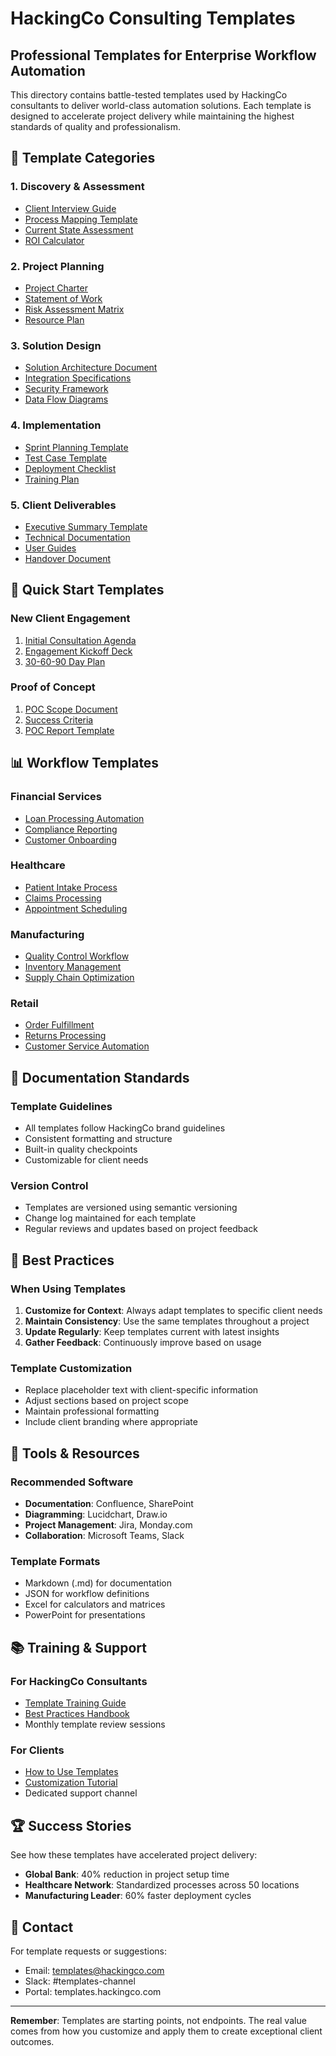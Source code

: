# HackingCo Consulting Templates

## Professional Templates for Enterprise Workflow Automation

This directory contains battle-tested templates used by HackingCo consultants to deliver world-class automation solutions. Each template is designed to accelerate project delivery while maintaining the highest standards of quality and professionalism.

## 📁 Template Categories

### 1. Discovery & Assessment
- [Client Interview Guide](discovery/client-interview-guide.md)
- [Process Mapping Template](discovery/process-mapping-template.md)
- [Current State Assessment](discovery/current-state-assessment.md)
- [ROI Calculator](discovery/roi-calculator.xlsx)

### 2. Project Planning
- [Project Charter](planning/project-charter.md)
- [Statement of Work](planning/statement-of-work.md)
- [Risk Assessment Matrix](planning/risk-assessment.md)
- [Resource Plan](planning/resource-plan.md)

### 3. Solution Design
- [Solution Architecture Document](design/solution-architecture.md)
- [Integration Specifications](design/integration-specs.md)
- [Security Framework](design/security-framework.md)
- [Data Flow Diagrams](design/data-flow-template.md)

### 4. Implementation
- [Sprint Planning Template](implementation/sprint-planning.md)
- [Test Case Template](implementation/test-cases.md)
- [Deployment Checklist](implementation/deployment-checklist.md)
- [Training Plan](implementation/training-plan.md)

### 5. Client Deliverables
- [Executive Summary Template](deliverables/executive-summary.md)
- [Technical Documentation](deliverables/technical-docs.md)
- [User Guides](deliverables/user-guides.md)
- [Handover Document](deliverables/handover-template.md)

## 🚀 Quick Start Templates

### New Client Engagement
1. [Initial Consultation Agenda](quick-start/initial-consultation.md)
2. [Engagement Kickoff Deck](quick-start/kickoff-presentation.pptx)
3. [30-60-90 Day Plan](quick-start/30-60-90-plan.md)

### Proof of Concept
1. [POC Scope Document](quick-start/poc-scope.md)
2. [Success Criteria](quick-start/success-criteria.md)
3. [POC Report Template](quick-start/poc-report.md)

## 📊 Workflow Templates

### Financial Services
- [Loan Processing Automation](workflows/financial/loan-processing.json)
- [Compliance Reporting](workflows/financial/compliance-reporting.json)
- [Customer Onboarding](workflows/financial/customer-onboarding.json)

### Healthcare
- [Patient Intake Process](workflows/healthcare/patient-intake.json)
- [Claims Processing](workflows/healthcare/claims-processing.json)
- [Appointment Scheduling](workflows/healthcare/appointment-scheduling.json)

### Manufacturing
- [Quality Control Workflow](workflows/manufacturing/quality-control.json)
- [Inventory Management](workflows/manufacturing/inventory-management.json)
- [Supply Chain Optimization](workflows/manufacturing/supply-chain.json)

### Retail
- [Order Fulfillment](workflows/retail/order-fulfillment.json)
- [Returns Processing](workflows/retail/returns-processing.json)
- [Customer Service Automation](workflows/retail/customer-service.json)

## 📝 Documentation Standards

### Template Guidelines
- All templates follow HackingCo brand guidelines
- Consistent formatting and structure
- Built-in quality checkpoints
- Customizable for client needs

### Version Control
- Templates are versioned using semantic versioning
- Change log maintained for each template
- Regular reviews and updates based on project feedback

## 🎯 Best Practices

### When Using Templates
1. **Customize for Context**: Always adapt templates to specific client needs
2. **Maintain Consistency**: Use the same templates throughout a project
3. **Update Regularly**: Keep templates current with latest insights
4. **Gather Feedback**: Continuously improve based on usage

### Template Customization
- Replace placeholder text with client-specific information
- Adjust sections based on project scope
- Maintain professional formatting
- Include client branding where appropriate

## 🔧 Tools & Resources

### Recommended Software
- **Documentation**: Confluence, SharePoint
- **Diagramming**: Lucidchart, Draw.io
- **Project Management**: Jira, Monday.com
- **Collaboration**: Microsoft Teams, Slack

### Template Formats
- Markdown (.md) for documentation
- JSON for workflow definitions
- Excel for calculators and matrices
- PowerPoint for presentations

## 📚 Training & Support

### For HackingCo Consultants
- [Template Training Guide](training/template-training.md)
- [Best Practices Handbook](training/best-practices.md)
- Monthly template review sessions

### For Clients
- [How to Use Templates](training/client-guide.md)
- [Customization Tutorial](training/customization.md)
- Dedicated support channel

## 🏆 Success Stories

See how these templates have accelerated project delivery:
- **Global Bank**: 40% reduction in project setup time
- **Healthcare Network**: Standardized processes across 50 locations
- **Manufacturing Leader**: 60% faster deployment cycles

## 📧 Contact

For template requests or suggestions:
- Email: templates@hackingco.com
- Slack: #templates-channel
- Portal: templates.hackingco.com

---

**Remember**: Templates are starting points, not endpoints. The real value comes from how you customize and apply them to create exceptional client outcomes.